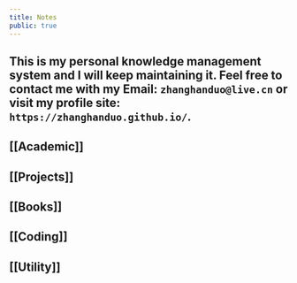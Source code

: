 ```yaml
---
title: Notes
public: true
---
```


## This is my personal knowledge management system and I will keep maintaining it. Feel free to contact me with my Email:     `zhanghanduo@live.cn` or visit my profile site: `https://zhanghanduo.github.io/`.
##
## [[Academic]]
## [[Projects]]
## [[Books]]
## [[Coding]]
## [[Utility]]
##
